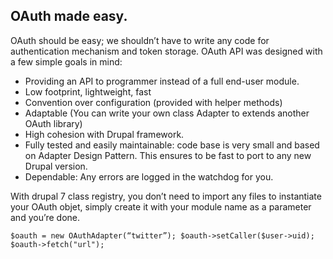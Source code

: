 ## OAuth made easy.

OAuth should be easy; we shouldn’t have to write any code for authentication mechanism and token storage. OAuth API was designed with a few simple goals in mind:

* Providing an API to programmer instead of a full end-user module.
* Low footprint, lightweight, fast
* Convention over configuration (provided with helper methods)
* Adaptable (You can write your own class Adapter to extends another OAuth library)
* High cohesion with Drupal framework.
* Fully tested and easily maintainable: code base is very small and based on Adapter Design Pattern. This ensures to be fast to port to any new Drupal version.
* Dependable: Any errors are logged in the watchdog for you.
 
With drupal 7 class registry, you don’t need to import any files to instantiate your OAuth objet, simply create it with your module name as a parameter and you’re done.

`
    $oauth = new OAuthAdapter(“twitter”);
    $oauth->setCaller($user->uid);
    $oauth->fetch("url");
`
